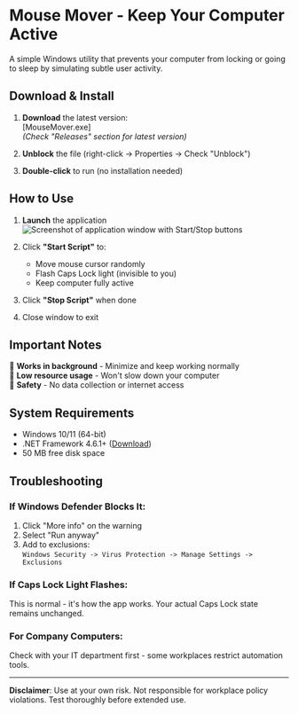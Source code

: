# Mouse Mover - Keep Your Computer Active

A simple Windows utility that prevents your computer from locking or going to sleep by simulating subtle user activity.

## Download & Install

1. **Download** the latest version:  
   [MouseMover.exe]  
   *(Check "Releases" section for latest version)*

2. **Unblock** the file (right-click -> Properties -> Check "Unblock")

3. **Double-click** to run (no installation needed)

## How to Use

1. **Launch** the application
   ![Screenshot of application window with Start/Stop buttons](screenshot.png)

2. Click **"Start Script"** to:
   - Move mouse cursor randomly
   - Flash Caps Lock light (invisible to you)
   - Keep computer fully active

3. Click **"Stop Script"** when done

4. Close window to exit

## Important Notes

🔹 **Works in background** - Minimize and keep working normally  
🔹 **Low resource usage** - Won't slow down your computer  
🔹 **Safety** - No data collection or internet access  

## System Requirements

- Windows 10/11 (64-bit)  
- .NET Framework 4.6.1+ ([Download](https://dotnet.microsoft.com/download))  
- 50 MB free disk space  

## Troubleshooting

### If Windows Defender Blocks It:
1. Click "More info" on the warning  
2. Select "Run anyway"  
3. Add to exclusions:  
   `Windows Security -> Virus Protection -> Manage Settings -> Exclusions`

### If Caps Lock Light Flashes:
This is normal - it's how the app works. Your actual Caps Lock state remains unchanged.

### For Company Computers:
Check with your IT department first - some workplaces restrict automation tools.

---

**Disclaimer**: Use at your own risk. Not responsible for workplace policy violations. Test thoroughly before extended use.
